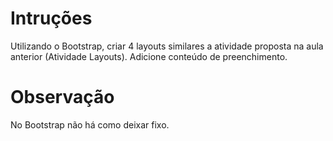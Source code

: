 # Intruções
Utilizando o Bootstrap, criar 4 layouts similares a atividade proposta na aula anterior (Atividade Layouts). Adicione conteúdo de preenchimento.

# Observação
No Bootstrap não há como deixar fixo. 
